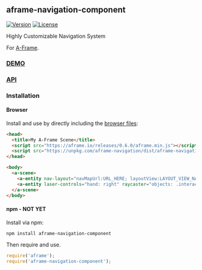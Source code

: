 ## aframe-navigation-component

[![Version](http://img.shields.io/npm/v/aframe-navigation-component.svg?style=flat-square)](https://npmjs.org/package/aframe-navigation)
[![License](http://img.shields.io/npm/l/aframe-navigation-component.svg?style=flat-square)](https://npmjs.org/package/aframe-navigation)

Highly Customizable Navigation System

For [A-Frame](https://aframe.io).

### [DEMO](https://pardolab.github.io/aframe-navigation/)
### [API](https://github.com/pardolab/aframe-navigation/wiki/Components)

### Installation

#### Browser

Install and use by directly including the [browser files](dist):

```html
<head>
  <title>My A-Frame Scene</title>
  <script src="https://aframe.io/releases/0.6.0/aframe.min.js"></script>
  <script src="https://unpkg.com/aframe-navigation/dist/aframe-navigation-component.min.js"></script>
</head>

<body>
  <a-scene>
    <a-entity nav-layout="navMapUrl:URL_HERE; layoutView:LAYOUT_VIEW_NAME_HERE"></a-entity>
    <a-entity laser-controls="hand: right" raycaster="objects: .interactive"></a-entity>
  </a-scene>
</body>
```

<!-- If component is accepted to the Registry, uncomment this. -->
<!--
Or with [angle](https://npmjs.com/package/angle/), you can install the proper
version of the component straight into your HTML file, respective to your
version of A-Frame:

```sh
angle install aframe-navigation-component
```
-->

#### npm - NOT YET

Install via npm:

```bash
npm install aframe-navigation-component
```

Then require and use.

```js
require('aframe');
require('aframe-navigation-component');
```
